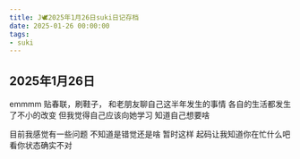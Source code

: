 ```yaml
---
title: J🕊️2025年1月26日suki日记存档
date: 2025-01-26 00:00:00
tags: 
- suki
---
```


## 2025年1月26日
emmmm
贴春联，刷鞋子，
和老朋友聊自己这半年发生的事情
各自的生活都发生了不小的改变
但我觉得自己应该向她学习
知道自己想要啥

目前我感觉有一些问题
不知道是错觉还是啥
暂时这样
起码让我知道你在忙什么吧
看你状态确实不对